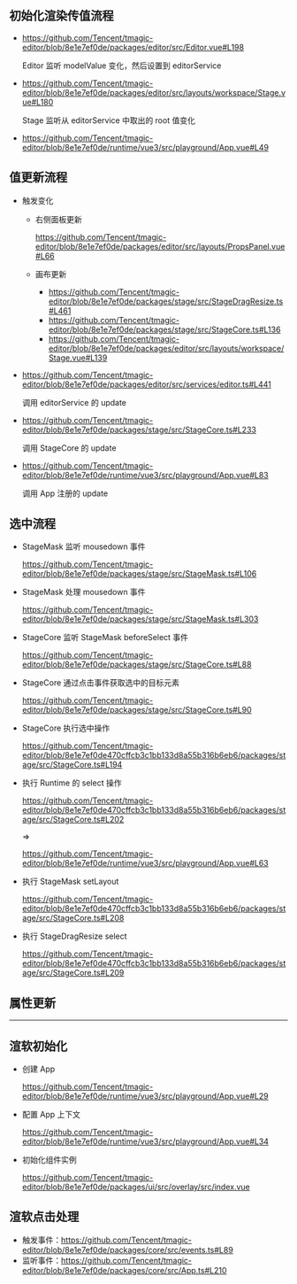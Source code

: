 ## 初始化渲染传值流程

- https://github.com/Tencent/tmagic-editor/blob/8e1e7ef0de/packages/editor/src/Editor.vue#L198

    Editor 监听 modelValue 变化，然后设置到 editorService

- https://github.com/Tencent/tmagic-editor/blob/8e1e7ef0de/packages/editor/src/layouts/workspace/Stage.vue#L180

    Stage 监听从 editorService 中取出的 root 值变化

- https://github.com/Tencent/tmagic-editor/blob/8e1e7ef0de/runtime/vue3/src/playground/App.vue#L49

## 值更新流程

- 触发变化

    - 右侧面板更新

        https://github.com/Tencent/tmagic-editor/blob/8e1e7ef0de/packages/editor/src/layouts/PropsPanel.vue#L66
    
    - 画布更新

        - https://github.com/Tencent/tmagic-editor/blob/8e1e7ef0de/packages/stage/src/StageDragResize.ts#L461
        - https://github.com/Tencent/tmagic-editor/blob/8e1e7ef0de/packages/stage/src/StageCore.ts#L136
        - https://github.com/Tencent/tmagic-editor/blob/8e1e7ef0de/packages/editor/src/layouts/workspace/Stage.vue#L139

- https://github.com/Tencent/tmagic-editor/blob/8e1e7ef0de/packages/editor/src/services/editor.ts#L441

    调用 editorService 的 update

- https://github.com/Tencent/tmagic-editor/blob/8e1e7ef0de/packages/stage/src/StageCore.ts#L233

    调用 StageCore 的 update

- https://github.com/Tencent/tmagic-editor/blob/8e1e7ef0de/runtime/vue3/src/playground/App.vue#L83

    调用 App 注册的 update

## 选中流程

- StageMask 监听 mousedown 事件

    https://github.com/Tencent/tmagic-editor/blob/8e1e7ef0de/packages/stage/src/StageMask.ts#L106

- StageMask 处理 mousedown 事件

    https://github.com/Tencent/tmagic-editor/blob/8e1e7ef0de/packages/stage/src/StageMask.ts#L303

- StageCore 监听 StageMask beforeSelect 事件

    https://github.com/Tencent/tmagic-editor/blob/8e1e7ef0de/packages/stage/src/StageCore.ts#L88

- StageCore 通过点击事件获取选中的目标元素

    https://github.com/Tencent/tmagic-editor/blob/8e1e7ef0de/packages/stage/src/StageCore.ts#L90

- StageCore 执行选中操作 

    https://github.com/Tencent/tmagic-editor/blob/8e1e7ef0de470cffcb3c1bb133d8a55b316b6eb6/packages/stage/src/StageCore.ts#L194

- 执行 Runtime 的 select 操作

    https://github.com/Tencent/tmagic-editor/blob/8e1e7ef0de470cffcb3c1bb133d8a55b316b6eb6/packages/stage/src/StageCore.ts#L202

    =>

    https://github.com/Tencent/tmagic-editor/blob/8e1e7ef0de/runtime/vue3/src/playground/App.vue#L63

- 执行 StageMask setLayout

    https://github.com/Tencent/tmagic-editor/blob/8e1e7ef0de470cffcb3c1bb133d8a55b316b6eb6/packages/stage/src/StageCore.ts#L208

- 执行 StageDragResize select

    https://github.com/Tencent/tmagic-editor/blob/8e1e7ef0de470cffcb3c1bb133d8a55b316b6eb6/packages/stage/src/StageCore.ts#L209

## 属性更新

---

## 渲软初始化

- 创建 App

    https://github.com/Tencent/tmagic-editor/blob/8e1e7ef0de/runtime/vue3/src/playground/App.vue#L29

- 配置 App 上下文

    https://github.com/Tencent/tmagic-editor/blob/8e1e7ef0de/runtime/vue3/src/playground/App.vue#L34

- 初始化组件实例

    https://github.com/Tencent/tmagic-editor/blob/8e1e7ef0de/packages/ui/src/overlay/src/index.vue

## 渲软点击处理

- 触发事件：https://github.com/Tencent/tmagic-editor/blob/8e1e7ef0de/packages/core/src/events.ts#L89
- 监听事件：https://github.com/Tencent/tmagic-editor/blob/8e1e7ef0de/packages/core/src/App.ts#L210
